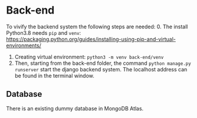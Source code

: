 # Back-end

To vivify the backend system the following steps are needed:
0. The install Python3.8 needs `pip` and `venv`:
https://packaging.python.org/guides/installing-using-pip-and-virtual-environments/
1. Creating virtual environment: `python3 -m venv back-end/venv`
2. Then, starting from the back-end folder, the command `python manage.py runserver`
start the django backend system. The localhost address can be found in the terminal window.

## Database

There is an existing dummy database in MongoDB Atlas.